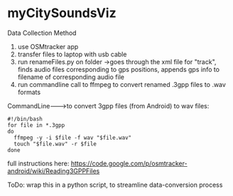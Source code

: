 myCitySoundsViz
===============

Data Collection Method
1. use OSMtracker app  
2. transfer files to laptop with usb cable
3. run renameFiles.py on folder 
	->goes through the xml file for "track", finds audio files corresponding to gps positions, appends gps info to filename of corresponding audio file
4. run commandline call to ffmpeg to convert renamed .3gpp files to .wav formats


CommandLine--->to convert 3gpp files (from Android) to wav files:

```
#!/bin/bash
for file in *.3gpp
do
  ffmpeg -y -i $file -f wav "$file.wav"
  touch "$file.wav" -r $file
done
```


full instructions here: 
https://code.google.com/p/osmtracker-android/wiki/Reading3GPPFiles

ToDo: wrap this in a python script, to streamline data-conversion process

